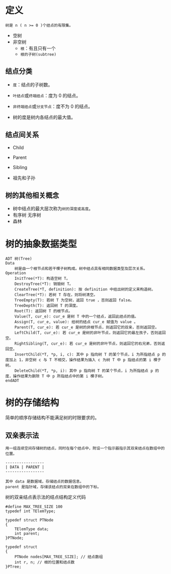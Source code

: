 # 定义
```
树是 n ( n >= 0 )个结点的有限集。
```
* 空树
* 非空树
    * `根`：有且只有一个
    * `根的子树(subtree)`

## 结点分类
* `度`：结点的子树数。
* `叶结点`或`终端结点`：度为 0 的结点。
* `非终端结点`或`分支节点`：度不为 0 的结点。

* 树的度是树内各结点的最大值。

## 结点间关系
* Child
* Parent
* Sibling

* 祖先和子孙

## 树的其他相关概念
* 树中结点的最大层次称为`树的深度或高度`。
* 有序树  无序树
* 森林

# 树的抽象数据类型
```
ADT 树(Tree)
Data
    树是由一个根节点和若干棵子树构成。树中结点具有相同数据类型及层次关系。
Operation
    InitTree(*T): 构造空树 T。
    DestroyTree(*T): 销毁树 T。
    CreateTree(*T, definition): 按 definition 中给出树的定义来构造树。
    ClearTree(*T): 若树 T 存在，则将树清空。
    TreeEmpty(T): 若树 T 为空树，返回 true ，否则返回 false。
    TreeDepth(T): 返回树 T 的深度。
    Root(T): 返回树 T 的根节点。
    Value(T, cur_e): cur_e 是树 T 中的一个结点，返回此结点的值。
    Assign(T, cur_e, value): 给树的结点 cur_e 赋值为 value 。
    Parent(T, cur_e): 若 cur_e 是树的非根节点，则返回它的双亲，否则返回空。
    LeftChild(T, cur_e): 若 cur_e 是树的非叶节点，则返回它的最左孩子，否则返回空。
    RightSibling(T, cur_e): 若 cur_e 是树的非叶节点，则返回它的右兄弟，否则返回空。
    InsertChild(*T, *p, i, c): 其中 p 指向树 T 的某个节点，i 为所指结点 p 的度加上 1，非空树 c 与 T 不相交，操作结果为插入 c 为树 T 中 p 指结点的第 i 棵子树。
    DeleteChild(*T, *p, i): 其中 p 指向树 T 的某个节点，i 为所指结点 p 的度，操作结果为删除 T 中 p 所指结点中的第 i 棵子树。
endADT
```

# 树的存储结构
简单的顺序存储结构不能满足树的时限要求的。
## 双亲表示法
`用一组连续空间存储树的结点，同时在每个结点中，附设一个指示器指示其双亲结点在数组中的位置。`

```
-----------------
| DATA | PARENT |
-----------------

其中 data 是数据域，存储结点的数据信息。
parent 是指针域，存储该结点的双亲在数组中的下标。
```

树的双亲结点表示法的结点结构定义代码
```
#define MAX_TREE_SIZE 100
typedef int TElemType;

typedef struct PTNode 
{
    TElemType data;
    int parent;
}PTNode;

typedef struct 
{
    PTNode nodes[MAX_TREE_SIZE]; // 结点数组
    int r, n; // 根的位置和结点数
}PTree;
```
